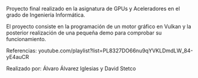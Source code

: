 Proyecto final realizado en la asignatura de GPUs y Aceleradores en el grado de Ingeniería Informática.

El proyecto consiste en la programación de un motor gráfico en Vulkan y la posterior realización de una pequeña demo para comprobar su funcionamiento.

Referencias: youtube.com/playlist?list=PL8327DO66nu9qYVKLDmdLW_84-yE4auCR

Realizado por: Álvaro Álvarez Iglesias y David Stetco
